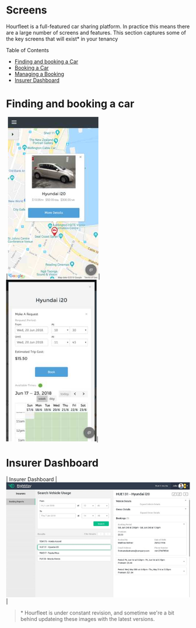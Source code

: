# Screens  

Hourfleet is a full-featured car sharing platform. In practice this means there are a large number of screens and features. This section captures some of the key screens that will exist* in your tenancy

Table of Contents  
- [Finding and booking a Car](#finding-and-booking-a-car)
- [Booking a Car](#booking-a-car)
- [Managing a Booking](#managing-a-booking)
- [Insurer Dashboard](#insurer-dashboard)


# Finding and booking a car  

|![](images/screens/car-map.jpg)| ![](images/screens/car-booking.jpg)|


# Insurer Dashboard

| Insurer Dashboard |![](images/Insurers_Bookings_Desktop.jpg)|







> &ast; Hourfleet is under constant revision, and sometime we're a bit behind updateing these images with the latest versions. 
